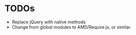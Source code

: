 # TODOs

- Replace jQuery with native methods
- Change from global modules to AMD/Require.js, or similar.